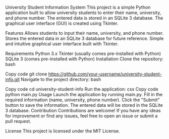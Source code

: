 

University Student Information System
This project is a simple Python application built to allow university students to enter their name, university, and phone number. The entered data is stored in an SQLite 3 database. The graphical user interface (GUI) is created using Tkinter.

Features
Allows students to input their name, university, and phone number.
Stores the entered data in an SQLite 3 database for future reference.
Simple and intuitive graphical user interface built with Tkinter.

Requirements
Python 3.x
Tkinter (usually comes pre-installed with Python)
SQLite 3 (comes pre-installed with Python)
Installation
Clone the repository:
bash

Copy code
git clone https://github.com/your-username/university-student-info.git
Navigate to the project directory:
bash

Copy code
cd university-student-info
Run the application:
css
Copy code
python main.py
Usage
Launch the application by running main.py.
Fill in the required information (name, university, phone number).
Click the "Submit" button to save the information.
The entered data will be stored in the SQLite 3 database.
Contribution
Contributions are welcome! If you have any ideas for improvement or find any issues, feel free to open an issue or submit a pull request.

License
This project is licensed under the MIT License.

